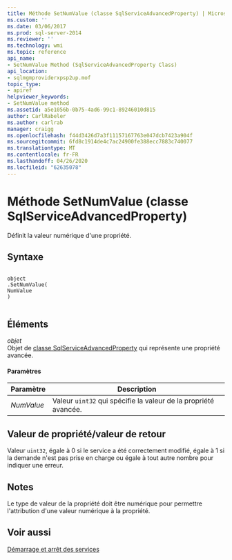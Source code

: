 ```yaml
---
title: Méthode SetNumValue (classe SqlServiceAdvancedProperty) | Microsoft Docs
ms.custom: ''
ms.date: 03/06/2017
ms.prod: sql-server-2014
ms.reviewer: ''
ms.technology: wmi
ms.topic: reference
api_name:
- SetNumValue Method (SqlServiceAdvancedProperty Class)
api_location:
- sqlmgmproviderxpsp2up.mof
topic_type:
- apiref
helpviewer_keywords:
- SetNumValue method
ms.assetid: a5e1056b-0b75-4ad6-99c1-89246010d815
author: CarlRabeler
ms.author: carlrab
manager: craigg
ms.openlocfilehash: f44d3426d7a3f11157167763e047dcb7423a904f
ms.sourcegitcommit: 6fd8c1914de4c7ac24900fe388ecc7883c740077
ms.translationtype: MT
ms.contentlocale: fr-FR
ms.lasthandoff: 04/26/2020
ms.locfileid: "62635078"
---
```

# <a name="setnumvalue-method-sqlserviceadvancedproperty-class"></a>Méthode SetNumValue (classe SqlServiceAdvancedProperty)
  Définit la valeur numérique d'une propriété.  
  
## <a name="syntax"></a>Syntaxe  
  
```  
  
object  
.SetNumValue(  
NumValue  
)  
  
```  
  
## <a name="parts"></a>Éléments  
 *objet*  
 Objet de [classe SqlServiceAdvancedProperty](sqlserviceadvancedproperty-class.md) qui représente une propriété avancée.  
  
#### <a name="parameters"></a>Paramètres  
  
|Paramètre|Description|  
|---------------|-----------------|  
|*NumValue*|Valeur `uint32` qui spécifie la valeur de la propriété avancée.|  
  
## <a name="property-valuereturn-value"></a>Valeur de propriété/valeur de retour  
 Valeur `uint32`, égale à 0 si le service a été correctement modifié, égale à 1 si la demande n'est pas prise en charge ou égale à tout autre nombre pour indiquer une erreur.  
  
## <a name="remarks"></a>Notes  
 Le type de valeur de la propriété doit être numérique pour permettre l'attribution d'une valeur numérique à la propriété.  
  
## <a name="see-also"></a>Voir aussi  
 [Démarrage et arrêt des services](https://technet.microsoft.com/library/ms174886\(v=sql.105\).aspx)  
  
  
